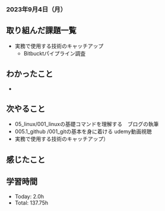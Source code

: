 ### 2023年9月4日（月）

## 取り組んだ課題一覧
- 実務で使用する技術のキャッチアップ
  - Bitbucktパイプライン調査

## わかったこと
- 
## 次やること
- 05_linux/001_linuxの基礎コマンドを理解する　ブログの執筆
- 005.1_github /001_gitの基本を身に着ける udemy動画視聴
- 実務で使用する技術のキャッチアップ）

## 感じたこと


## 学習時間
- Today: 2.0h
- Total: 137.75h

